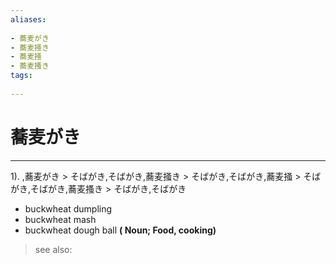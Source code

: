 ```yaml
---
aliases:
    
- 蕎麦がき
- 蕎麦掻き
- 蕎麦掻
- 蕎麦搔き
tags:
    
---
```


# 蕎麦がき
---
1).
,蕎麦がき > そばがき,そばがき,蕎麦掻き > そばがき,そばがき,蕎麦掻 > そばがき,そばがき,蕎麦搔き > そばがき,そばがき

- buckwheat dumpling
- buckwheat mash
- buckwheat dough ball
**( Noun; Food, cooking)**
> see also: 
            